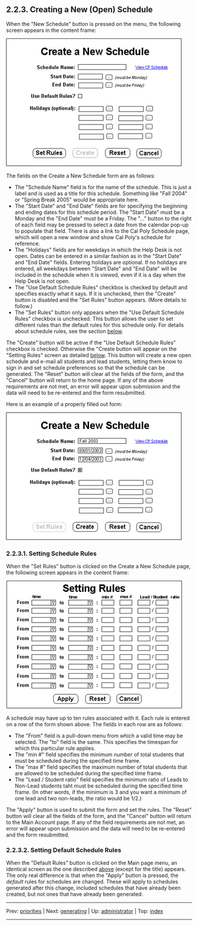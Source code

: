 ## 2.2.3. Creating a New (Open) Schedule

When the "New Schedule" button is pressed on the menu, the following screen appears in the content frame:

![](images/new-schedule.jpg)

The fields on the Create a New Schedule form are as follows:

- The "Schedule Name" field is for the name of the schedule. This is just a label and is used as a title for this schedule. Something like "Fall 2004" or "Spring Break 2005" would be appropriate here.
- The "Start Date" and "End Date" fields are for specifying the beginning and ending dates for this schedule period. The "Start Date" must be a Monday and the "End Date" must be a Friday. The "..." button to the right of each field may be pressed to select a date from the calendar pop-up to populate that field. There is also a link to the Cal Poly Schedule page, which will open a new window and show Cal Poly's schedule for reference.
- The "Holidays" fields are for weekdays in which the Help Desk is not open. Dates can be entered in a similar fashion as in the "Start Date" and "End Date" fields. Entering holidays are optional. If no holidays are entered, all weekdays between "Start Date" and "End Date" will be included in the schedule when it is viewed, even if it is a day when the Help Desk is not open.
- The "Use Default Schedule Rules" checkbox is checked by default and specifies exactly what it says. If it is unchecked, then the "Create" button is disabled and the "Set Rules" button appears. (More details to follow.)
- The "Set Rules" button only appears when the "Use Default Schedule Rules" checkbox is unchecked. This button allows the user to set different rules than the default rules for this schedule only. For details about schedule rules, see the section [below](#2-2-3-1-setting-schedule-rules).

The "Create" button will be active if the "Use Default Schedule Rules" checkbox is checked. Otherwise the "Create button will appear on the "Setting Rules" screen as detailed [below](#2-2-3-1-setting-schedule-rules). This button will create a new open schedule and e-mail all students and lead students, letting them know to sign in and set schedule preferences so that the schedule can be generated. The "Reset" button will clear all the fields of the form, and the "Cancel" button will return to the home page. If any of the above requirements are not met, an error will appear upon submission and the data will need to be re-entered and the form resubmitted.

Here is an example of a properly filled out form:

![](images/new-schedule-done.jpg)

### 2.2.3.1. Setting Schedule Rules

When the "Set Rules" button is clicked on the Create a New Schedule page, the following screen appears in the content frame:

![](images/set-rules.jpg)

A schedule may have up to ten rules associated with it. Each rule is entered on a row of the form shown above. The fields in each row are as follows:

- The "From" field is a pull-down menu from which a valid time may be selected. The "to" field is the same. This specifies the timespan for which this particular rule applies.
- The "min #" field specifies the minimum number of total students that must be scheduled during the specified time frame.
- The "max #" field specifies the maximum number of total students that are allowed to be scheduled during the specified time frame.
- The "Lead / Student ratio" field specifies the minimum ratio of Leads to Non-Lead students taht must be scheduled during the specified time frame. (In other words, if the minimum is 3 and you want a minimum of one lead and two non-leads, the ratio would be 1/2.)

The "Apply" button is used to submit the form and set the rules. The "Reset" button will clear all the fields of the form, and the "Cancel" button will return to the Main Account page. If any of the field requirements are not met, an error will appear upon submission and the data will need to be re-entered and the form resubmitted.

### 2.2.3.2. Setting Default Schedule Rules

When the "Default Rules" button is clicked on the Main page menu, an identical screen as the one described [above](#2-2-3-1-setting-schedule-rules) (except for the title) appears. The only real difference is that when the "Apply" button is pressed, the *default* rules for schedules are changed. These will apply to schedules generated after this change, included schedules that have already been created, but not ones that have already been generated.

* * *
Prev: [priorities](priorities.md) | Next: [generating](generating.md) | Up: [administrator](administrator.md) | Top: [index](../../index.md)
* * *
